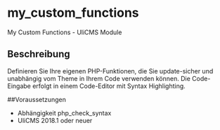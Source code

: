 # my_custom_functions
My Custom Functions - UliCMS Module

## Beschreibung
Definieren Sie Ihre eigenen PHP-Funktionen, die Sie update-sicher und unabhängig vom Theme in Ihrem Code verwenden können.
Die Code-Eingabe erfolgt in einem Code-Editor mit Syntax Highlighting.

##Voraussetzungen
* Abhängigkeit php_check_syntax
* UliCMS 2018.1 oder neuer
